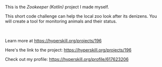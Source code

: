 This is the *Zookeeper (Kotlin)* project I made myself.


<p>This short code challenge can help the local zoo look after its denizens. You will create a tool for monitoring animals and their status.</p><br/><br/>Learn more at <a href="https://hyperskill.org/projects/196?utm_source=ide&utm_medium=ide&utm_campaign=ide&utm_content=project-card">https://hyperskill.org/projects/196</a>

Here's the link to the project: https://hyperskill.org/projects/196

Check out my profile: https://hyperskill.org/profile/617623206